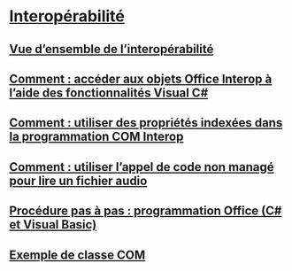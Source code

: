 # [Interopérabilité](index.md)
## [Vue d’ensemble de l’interopérabilité](interoperability-overview.md)
## [Comment : accéder aux objets Office Interop à l’aide des fonctionnalités Visual C#](how-to-access-office-onterop-objects.md)
## [Comment : utiliser des propriétés indexées dans la programmation COM Interop](how-to-use-indexed-properties-in-com-interop-rogramming.md)
## [Comment : utiliser l’appel de code non managé pour lire un fichier audio](how-to-use-platform-invoke-to-play-a-wave-file.md)
## [Procédure pas à pas : programmation Office (C# et Visual Basic)](walkthrough-office-programming.md)
## [Exemple de classe COM](example-com-class.md)
